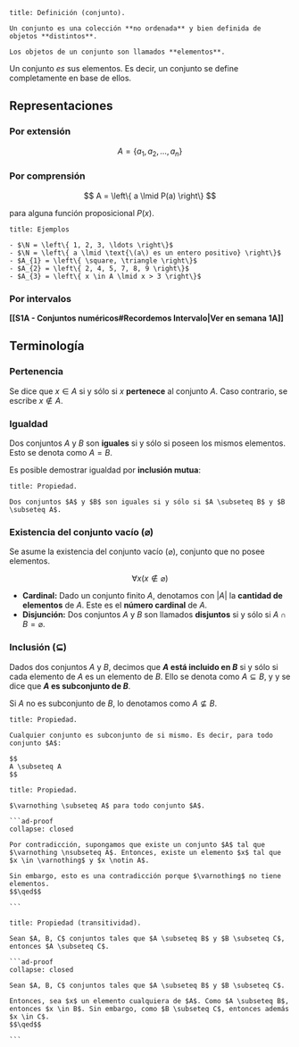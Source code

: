 ```ad-definition
title: Definición (conjunto).

Un conjunto es una colección **no ordenada** y bien definida de objetos **distintos**.

Los objetos de un conjunto son llamados **elementos**.

```

Un conjunto *es* sus elementos. Es decir, un conjunto se define completamente en base de ellos.

## Representaciones

### Por extensión

$$
A = \left\{ a_{1}, a_{2}, \ldots, a_{n} \right\}
$$

### Por comprensión

$$
A = \left\{ a \lmid P(a) \right\}
$$

para alguna función proposicional $P(x)$.

```ad-example
title: Ejemplos

- $\N = \left\{ 1, 2, 3, \ldots \right\}$
- $\N = \left\{ a \lmid \text{\(a\) es un entero positivo} \right\}$
- $A_{1} = \left\{ \square, \triangle \right\}$
- $A_{2} = \left\{ 2, 4, 5, 7, 8, 9 \right\}$
- $A_{3} = \left\{ x \in A \lmid x > 3 \right\}$

```

### Por intervalos

**[[S1A - Conjuntos numéricos#Recordemos Intervalo|Ver en semana 1A]]**

## Terminología
### Pertenencia

Se dice que $x \in A$ si y sólo si $x$ **pertenece** al conjunto $A$. Caso contrario, se escribe $x \notin A$.

### Igualdad

Dos conjuntos $A$ y $B$ son **iguales** si y sólo si poseen los mismos elementos. Esto se denota como $A = B$.

Es posible demostrar igualdad por **inclusión mutua**:

```ad-proposition
title: Propiedad.

Dos conjuntos $A$ y $B$ son iguales si y sólo si $A \subseteq B$ y $B \subseteq A$.

```

### Existencia del conjunto vacío ($\varnothing$)

Se asume la existencia del conjunto vacío ($\varnothing$), conjunto que no posee elementos.

$$
\forall x (x \notin \varnothing)
$$

- **Cardinal:** Dado un conjunto finito $A$, denotamos con $|A|$ la **cantidad de elementos** de $A$. Este es el **número cardinal** de $A$.
- **Disjunción:** Dos conjuntos $A$ y $B$ son llamados **disjuntos** si y sólo si $A \cap B = \varnothing$.

### Inclusión ($\subseteq$)

Dados dos conjuntos $A$ y $B$, decimos que **$A$ está incluido en $B$** si y sólo si cada elemento de $A$ es un elemento de $B$. Ello se denota como $A \subseteq B$, y y se dice que **$A$ es subconjunto de $B$**.

Si $A$ no es subconjunto de $B$, lo denotamos como $A \nsubseteq B$.

```ad-proposition
title: Propiedad.

Cualquier conjunto es subconjunto de si mismo. Es decir, para todo conjunto $A$:

$$
A \subseteq A
$$

```

````ad-proposition
title: Propiedad.

$\varnothing \subseteq A$ para todo conjunto $A$.

```ad-proof
collapse: closed

Por contradicción, supongamos que existe un conjunto $A$ tal que $\varnothing \nsubseteq A$. Entonces, existe un elemento $x$ tal que $x \in \varnothing$ y $x \notin A$.

Sin embargo, esto es una contradicción porque $\varnothing$ no tiene elementos.
$$\qed$$

```

````

````ad-proposition
title: Propiedad (transitividad).

Sean $A, B, C$ conjuntos tales que $A \subseteq B$ y $B \subseteq C$, entonces $A \subseteq C$.

```ad-proof
collapse: closed

Sean $A, B, C$ conjuntos tales que $A \subseteq B$ y $B \subseteq C$.

Entonces, sea $x$ un elemento cualquiera de $A$. Como $A \subseteq B$, entonces $x \in B$. Sin embargo, como $B \subseteq C$, entonces además $x \in C$.
$$\qed$$

```

````
